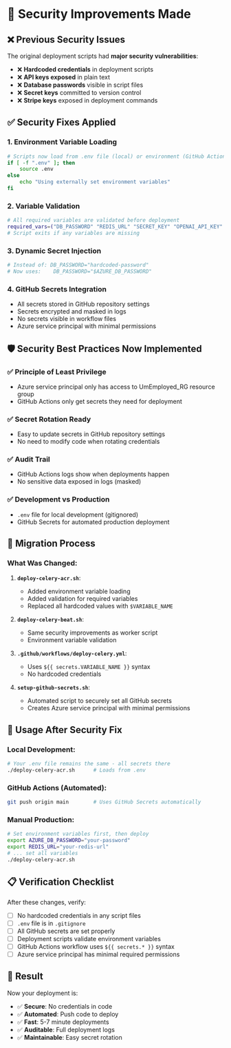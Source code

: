 # 🔐 Security Improvements Made

## ❌ **Previous Security Issues**

The original deployment scripts had **major security vulnerabilities**:

- ❌ **Hardcoded credentials** in deployment scripts
- ❌ **API keys exposed** in plain text
- ❌ **Database passwords** visible in script files
- ❌ **Secret keys** committed to version control
- ❌ **Stripe keys** exposed in deployment commands

## ✅ **Security Fixes Applied**

### 1. **Environment Variable Loading**
```bash
# Scripts now load from .env file (local) or environment (GitHub Actions)
if [ -f ".env" ]; then
    source .env
else
    echo "Using externally set environment variables"
fi
```

### 2. **Variable Validation**
```bash
# All required variables are validated before deployment
required_vars=("DB_PASSWORD" "REDIS_URL" "SECRET_KEY" "OPENAI_API_KEY" ...)
# Script exits if any variables are missing
```

### 3. **Dynamic Secret Injection**
```bash
# Instead of: DB_PASSWORD="hardcoded-password"
# Now uses:    DB_PASSWORD="$AZURE_DB_PASSWORD"
```

### 4. **GitHub Secrets Integration**
- All secrets stored in GitHub repository settings
- Secrets encrypted and masked in logs
- No secrets visible in workflow files
- Azure service principal with minimal permissions

## 🛡️ **Security Best Practices Now Implemented**

### ✅ **Principle of Least Privilege**
- Azure service principal only has access to UmEmployed_RG resource group
- GitHub Actions only get secrets they need for deployment

### ✅ **Secret Rotation Ready**
- Easy to update secrets in GitHub repository settings
- No need to modify code when rotating credentials

### ✅ **Audit Trail**
- GitHub Actions logs show when deployments happen
- No sensitive data exposed in logs (masked)

### ✅ **Development vs Production**
- `.env` file for local development (gitignored)
- GitHub Secrets for automated production deployment

## 🔄 **Migration Process**

### What Was Changed:

1. **`deploy-celery-acr.sh`**:
   - Added environment variable loading
   - Added validation for required variables
   - Replaced all hardcoded values with `$VARIABLE_NAME`

2. **`deploy-celery-beat.sh`**:
   - Same security improvements as worker script
   - Environment variable validation

3. **`.github/workflows/deploy-celery.yml`**:
   - Uses `${{ secrets.VARIABLE_NAME }}` syntax
   - No hardcoded credentials

4. **`setup-github-secrets.sh`**:
   - Automated script to securely set all GitHub secrets
   - Creates Azure service principal with minimal permissions

## 🚀 **Usage After Security Fix**

### Local Development:
```bash
# Your .env file remains the same - all secrets there
./deploy-celery-acr.sh      # Loads from .env
```

### GitHub Actions (Automated):
```bash
git push origin main        # Uses GitHub Secrets automatically
```

### Manual Production:
```bash
# Set environment variables first, then deploy
export AZURE_DB_PASSWORD="your-password"
export REDIS_URL="your-redis-url"
# ... set all variables
./deploy-celery-acr.sh
```

## 📋 **Verification Checklist**

After these changes, verify:

- [ ] No hardcoded credentials in any script files
- [ ] `.env` file is in `.gitignore`
- [ ] All GitHub secrets are set properly
- [ ] Deployment scripts validate environment variables
- [ ] GitHub Actions workflow uses `${{ secrets.* }}` syntax
- [ ] Azure service principal has minimal required permissions

## 🎯 **Result**

Now your deployment is:
- ✅ **Secure**: No credentials in code
- ✅ **Automated**: Push code to deploy
- ✅ **Fast**: 5-7 minute deployments
- ✅ **Auditable**: Full deployment logs
- ✅ **Maintainable**: Easy secret rotation
